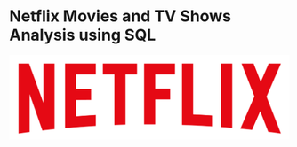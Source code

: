 # Netflix Movies and TV Shows Analysis using SQL

![Netflix_logo](https://github.com/vijaymalagatti/Netflix_SQL_Project/blob/main/logo.png)
